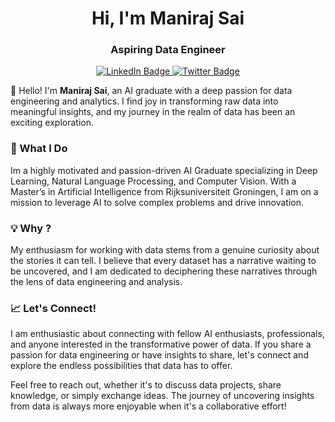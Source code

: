 <h1 align="center">Hi, I'm Maniraj Sai</h1>
<h3 align="center">Aspiring Data Engineer</h3>

<div id="badges" align="center">
  <a href="https://www.linkedin.com/in/manirajsai/">
    <img src="https://img.shields.io/badge/LinkedIn-blue?style=for-the-badge&logo=linkedin&logoColor=white" alt="LinkedIn Badge"/>
  </a>
  <a href="https://twitter.com/Jaw_Stata">
    <img src="https://img.shields.io/badge/Twitter-blue?style=for-the-badge&logo=twitter&logoColor=white" alt="Twitter Badge"/>
  </a>
</div>

👋 Hello! I'm **Maniraj Sai**, an AI graduate with a deep passion for data engineering and analytics. I find joy in transforming raw data into meaningful insights, and my journey in the realm of data has been an exciting exploration.

### 🚀 What I Do
Im a highly motivated and passion-driven AI Graduate specializing in Deep Learning, Natural Language Processing, and Computer Vision. With a Master’s in Artificial Intelligence from Rijksuniversiteit Groningen, I am on a mission to leverage AI to solve complex problems and drive innovation.

### 💡 Why ?

My enthusiasm for working with data stems from a genuine curiosity about the stories it can tell. I believe that every dataset has a narrative waiting to be uncovered, and I am dedicated to deciphering these narratives through the lens of data engineering and analysis.

### 📈 Let's Connect!

I am enthusiastic about connecting with fellow AI enthusiasts, professionals, and anyone interested in the transformative power of data. If you share a passion for data engineering or have insights to share, let's connect and explore the endless possibilities that data has to offer.

Feel free to reach out, whether it's to discuss data projects, share knowledge, or simply exchange ideas. The journey of uncovering insights from data is always more enjoyable when it's a collaborative effort!
